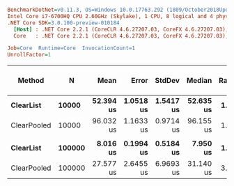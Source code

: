 ``` ini

BenchmarkDotNet=v0.11.3, OS=Windows 10.0.17763.292 (1809/October2018Update/Redstone5)
Intel Core i7-6700HQ CPU 2.60GHz (Skylake), 1 CPU, 8 logical and 4 physical cores
.NET Core SDK=3.0.100-preview-010184
  [Host] : .NET Core 2.2.1 (CoreCLR 4.6.27207.03, CoreFX 4.6.27207.03), 64bit RyuJIT
  Core   : .NET Core 2.2.1 (CoreCLR 4.6.27207.03, CoreFX 4.6.27207.03), 64bit RyuJIT

Job=Core  Runtime=Core  InvocationCount=1  
UnrollFactor=1  

```
|      Method |      N |      Mean |     Error |    StdDev |    Median | Ratio | RatioSD | Gen 0/1k Op | Gen 1/1k Op | Gen 2/1k Op | Allocated Memory/Op |
|------------ |------- |----------:|----------:|----------:|----------:|------:|--------:|------------:|------------:|------------:|--------------------:|
|   **ClearList** |  **10000** | **52.394 us** | **1.0518 us** | **1.5417 us** | **52.635 us** |  **1.00** |    **0.00** |           **-** |           **-** |           **-** |                   **-** |
| ClearPooled |  10000 | 96.032 us | 1.1633 us | 0.9714 us | 96.155 us |  1.85 |    0.06 |           - |           - |           - |                   - |
|             |        |           |           |           |           |       |         |             |             |             |                     |
|   **ClearList** | **100000** |  **8.016 us** | **0.1994 us** | **0.5184 us** |  **7.950 us** |  **1.00** |    **0.00** |           **-** |           **-** |           **-** |                   **-** |
| ClearPooled | 100000 | 27.577 us | 2.6455 us | 6.9693 us | 31.140 us |  3.44 |    0.90 |           - |           - |           - |                   - |

